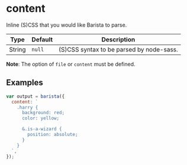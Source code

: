 # content

Inline (S)CSS that you would like Barista to parse.

| Type | Default | Description |
| --- | --- | --- |
| String | `null` | (S)CSS syntax to be parsed by node-sass. |

**Note**: The option of `file` or `content` must be defined.



## Examples

```js
var output = barista({
  content: `
    .harry {
      background: red;
      color: yellow;

      &.is-a-wizard {
        position: absolute;
      }
    }
  `,
});
```
